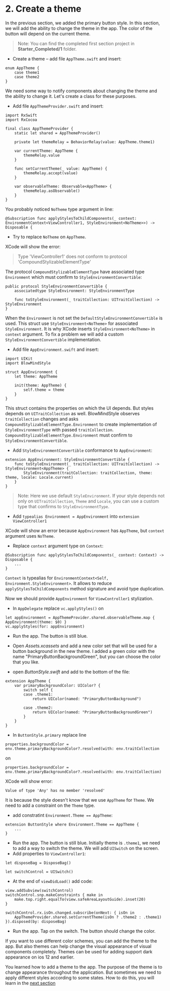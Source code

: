 # 2. Create a theme

In the previous section, we added the primary button style. In this section, we will add the ability to change the theme in the app. The color of the button will depend on the current theme.

> Note: You can find the completed first section project in **Starter_Completed/1** folder.

- Create a theme – add file `AppTheme.swift` and insert:
```
enum AppTheme {
    case theme1
    case theme2
}
```

We need some way to notify components about changing the theme and the ability to change it. Let's create a class for these purposes.

- Add file `AppThemeProvider.swift` and insert:
```
import RxSwift
import RxCocoa

final class AppThemeProvider {
    static let shared = AppThemeProvider()

    private let themeRelay = BehaviorRelay(value: AppTheme.theme1)

    var currentTheme: AppTheme {
        themeRelay.value
    }

    func setCurrentTheme(_ value: AppTheme) {
        themeRelay.accept(value)
    }

    var observableTheme: Observable<AppTheme> {
        themeRelay.asObservable()
    }
}
```

You probably noticed `NoTheme` type argument in line:
```
@Subscription func applyStylesToChildComponents(_ context: EnvironmentContext<ViewController1, StyleEnvironment<NoTheme>>) -> Disposable {
```

- Try to replace `NoTheme` on `AppTheme`.

XCode will show the error:
> Type 'ViewController1' does not conform to protocol 'CompoundStylizableElementType'

The protocol `CompoundStylizableElementType` have associated type `Environment` which must confirm to `StyleEnvironmentConvertible`:
```
public protocol StyleEnvironmentConvertible {
    associatedtype StyleEnvironment: StyleEnvironmentType

    func toStyleEnvironment(_ traitCollection: UITraitCollection) -> StyleEnvironment
}
```

When the `Environment` is not set the `DefaultStyleEnvironmentConvertible` is used. This struct use `StyleEnvironment<NoTheme>` for associated `StyleEnvironment`. It is why XCode inserts `StyleEnvironment<NoTheme>` in `context` argument. To fix a problem we will add a custom `StyleEnvironmentConvertible` implementation.

- Add file `AppEnvironment.swift` and insert:
```
import UIKit
import BlowMindStyle

struct AppEnvironment {
    let theme: AppTheme

    init(theme: AppTheme) {
        self.theme = theme
    }
}
```

This struct contains the properties on which the UI depends. But styles depends on `UITraitCollection` as well. BlowMindStyle observes `traitCollection` changes and asks `CompoundStylizableElementType.Environment` to create implementation of `StyleEnvironmentType` with passed `traitCollection`. `CompoundStylizableElementType.Environment` must confirm to `StyleEnvironmentConvertible`.

- Add `StyleEnvironmentConvertible` conformance to `AppEnvironment`:
```
extension AppEnvironment: StyleEnvironmentConvertible {
    func toStyleEnvironment(_ traitCollection: UITraitCollection) -> StyleEnvironment<AppTheme> {
        StyleEnvironment(traitCollection: traitCollection, theme: theme, locale: Locale.current)
    }
}
```

> Note: Here we use default `StyleEnvironment`. If your style depends not only on `UITraitCollection`, `Theme` and `Locale`, you can use a custom type that confirms to `StyleEnvironmentType`.

- Add `typealias Environment = AppEnvironment` into `extension ViewController1`

XCode will show an error because `AppEnvironment` has `AppTheme`, but `context` argument uses `NoTheme`.

- Replace `context` argument type on `Context`:
```
@Subscription func applyStylesToChildComponents(_ context: Context) -> Disposable {
    ...
}
```

`Context` is typealias for `EnvironmentContext<Self, Environment.StyleEnvironment>`. It allows to reduce `applyStylesToChildComponents` method signature and avoid type duplication.

Now we should provide `AppEnvironment` for `ViewController1` stylization.

- In `AppDelegate` replace
`vc.applyStyles()`
on
```
let appEnvironment = AppThemeProvider.shared.observableTheme.map { AppEnvironment(theme: $0) }
vc.applyStyles(for: appEnvironment)
```

- Run the app. The button is still blue.
- Open *Assets.xcassets* and add a new color set that will be used for a button background in the new theme. I added a green color with the name "PrimaryButtonBackgroundGreen", but you can choose the color that you like.

- open *ButtonStyle.swift* and add to the bottom of the file:
```
extension AppTheme {
    var primaryBackgroundColor: UIColor? {
        switch self {
        case .theme1:
            return UIColor(named: "PrimaryButtonBackground")

        case .theme2:
            return UIColor(named: "PrimaryButtonBackgroundGreen")
        }
    }
}
```

- In `ButtonStyle.primary` replace line
```
properties.backgroundColor = env.theme.primaryBackgroundColor?.resolved(with: env.traitCollection
```
on
```
properties.backgroundColor = env.theme.primaryBackgroundColor?.resolved(with: env.traitCollection)
```

XCode will show error:
```
Value of type 'Any' has no member 'resolved'
```

It is because the style doesn't know that we use `AppTheme` for `Theme`. We need to add a constraint on the `Theme` type.
- add constratint `Environment.Theme == AppTheme`:
```
extension ButtonStyle where Environment.Theme == AppTheme {
    ...
}
```

- Run the app. The button is still blue. Initially theme is `.theme1`, we need to add a way to switch the theme. We will add `UISwitch` on the screen.
- Add properties to `ViewController1`:
```
let disposeBag = DisposeBag()

let switchControl = UISwitch()
```

- At the end of `viewDidLoad()` add code:
```
view.addSubview(switchControl)
switchControl.snp.makeConstraints { make in
    make.top.right.equalTo(view.safeAreaLayoutGuide).inset(20)
}

switchControl.rx.isOn.changed.subscribe(onNext: { isOn in
    AppThemeProvider.shared.setCurrentTheme(isOn ? .theme2 : .theme1)
}).disposed(by: disposeBag)
```

- Run the app. Tap on the switch. The button should change the color.

If you want to use different color schemes, you can add the theme to the app. But also themes can help change the visual appearance of visual components completely. Themes can be used for adding support dark appearance on ios 12 and earlier.

You learned how to add a theme to the app. The purpose of the theme is to change appearance throughout the application. But sometimes we need to apply different styles according to some states. How to do this, you will learn in the [next section](Part3_switchStyles.md)